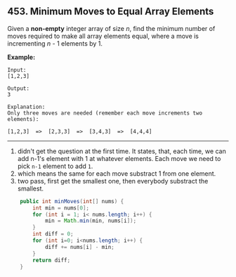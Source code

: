 ## 453. Minimum Moves to Equal Array Elements

Given a **non-empty** integer array of size *n*, find the minimum number of moves required to make all array elements equal, where a move is incrementing *n* - 1 elements by 1.

**Example:**

```
Input:
[1,2,3]

Output:
3

Explanation:
Only three moves are needed (remember each move increments two elements):

[1,2,3]  =>  [2,3,3]  =>  [3,4,3]  =>  [4,4,4]
```



------

1. didn't get the question at the first time. It states, that, each time, we can add n-1's element with 1 at whatever elements. Each move we need to pick `n-1` element to add `1`.
2. which means the same for each move substract 1 from one element.
3. two pass, first get the smallest one, then everybody substract the smallest.

```java
    public int minMoves(int[] nums) {
        int min = nums[0];
        for (int i = 1; i< nums.length; i++) {
            min = Math.min(min, nums[i]);
        }
        int diff = 0;
        for (int i=0; i<nums.length; i++) {
            diff += nums[i] - min;
        }
        return diff;
    }
```

